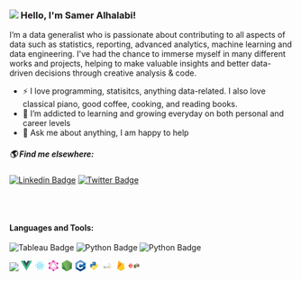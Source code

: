 ### <img src="https://media.giphy.com/media/hvRJCLFzcasrR4ia7z/giphy.gif" width="30px"> Hello, I'm Samer Alhalabi!

I’m a data generalist who is passionate about contributing to all aspects of data such as statistics, reporting, advanced analytics, machine learning and data engineering. I've had the chance to immerse myself in many different works and projects, helping to make valuable insights and better data-driven decisions through creative analysis & code.


- ⚡ I love programming, statisitcs, anything data-related. I also love classical piano, good coffee, cooking, and reading books.
- 🌱 I’m addicted to learning and growing everyday on both personal and career levels
- 💬 Ask me about anything, I am happy to help

##### 🌎 Find me elsewhere:
[![Linkedin Badge](https://img.shields.io/badge/-LinkedIn-blue?style=flat-square&logo=Linkedin&logoColor=white&link=https://https://www.linkedin.com/in/sameralhalabi/)](https://www.linkedin.com/in/sameralhalabi/)  [![Twitter Badge](https://img.shields.io/badge/-Twitter-1ca0f1?style=flat-square&labelColor=1ca0f1&logo=twitter&logoColor=white&link=https://twitter.com/SamerAlHalabi4)](https://twitter.com/SamerAlHalabi4)


<br />
<br />


#### Languages and Tools: 
![Tableau Badge](https://img.shields.io/badge/-Tableau-blue?style=flat-square&logo=Tableau&logoColor=white&link)
![Python Badge](https://img.shields.io/badge/-Python-black?style=flat-square&logo=Python&logoColor=yellow&link)
![Python Badge](https://img.shields.io/badge/-SQL-black?style=flat-square&logo=SQL&logoColor=yellow&link)

<code><img height="20" src="https://raw.githubusercontent.com/github/explore/80688e429a7d4ef2fca1e82350fe8e3517d3494d/topics/tableau/tableau.png"></code>
<code><img height="20" src="https://raw.githubusercontent.com/github/explore/80688e429a7d4ef2fca1e82350fe8e3517d3494d/topics/vue/vue.png"></code>
<code><img height="20" src="https://raw.githubusercontent.com/github/explore/80688e429a7d4ef2fca1e82350fe8e3517d3494d/topics/react/react.png"></code>
<code><img height="20" src="https://raw.githubusercontent.com/github/explore/5c058a388828bb5fde0bcafd4bc867b5bb3f26f3/topics/graphql/graphql.png"></code>
<code><img height="20" src="https://raw.githubusercontent.com/github/explore/80688e429a7d4ef2fca1e82350fe8e3517d3494d/topics/nodejs/nodejs.png"></code>
<code><img height="20" src="https://raw.githubusercontent.com/github/explore/80688e429a7d4ef2fca1e82350fe8e3517d3494d/topics/cpp/cpp.png"></code>
<code><img height="20" src="https://raw.githubusercontent.com/github/explore/80688e429a7d4ef2fca1e82350fe8e3517d3494d/topics/python/python.png"></code>
<code><img height="20" src="https://raw.githubusercontent.com/github/explore/80688e429a7d4ef2fca1e82350fe8e3517d3494d/topics/mysql/mysql.png"></code>
<code><img height="20" src="https://raw.githubusercontent.com/github/explore/80688e429a7d4ef2fca1e82350fe8e3517d3494d/topics/firebase/firebase.png"></code>
<code><img height="20" src="https://raw.githubusercontent.com/github/explore/80688e429a7d4ef2fca1e82350fe8e3517d3494d/topics/git/git.png"></code>

  
